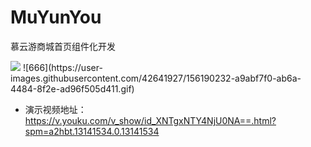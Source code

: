 # MuYunYou
慕云游商城首页组件化开发

<img src="https://github.com/Hao-Cute/test/blob/master/localhost_8080_.png"/>
![666](https://user-images.githubusercontent.com/42641927/156190232-a9abf7f0-ab6a-4484-8f2e-ad96f505d411.gif)



- 演示视频地址：https://v.youku.com/v_show/id_XNTgxNTY4NjU0NA==.html?spm=a2hbt.13141534.0.13141534

